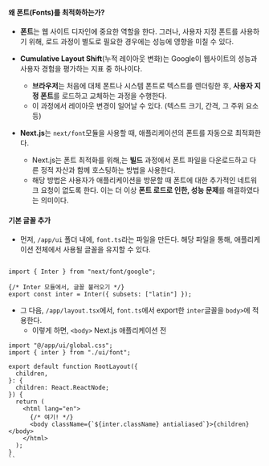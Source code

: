 
#### 왜 폰트(Fonts)를 최적화하는가?

- **폰트**는 웹 사이트 디자인에 중요한 역할을 한다. 그러나, 사용자 지정 폰트를 사용하기 위해, 로드 과정이 별도로 필요한 경우에는 성능에 영향을 미칠 수 있다.

- **Cumulative Layout Shift**(누적 레이아웃 변화)는 Google이 웹사이트의 성능과 사용자 경험을 평가하는 지표 중 하나이다. 
	- **브라우저**는 처음에 대체 폰트나 시스템 폰트로 텍스트를 렌더링한 후, **사용자 지정 폰트**를 로드하고 교체하는 과정을 수행한다.
	- 이 과정에서 레이아웃 변경이 일어날 수 있다. (텍스트 크기, 간격, 그 주위 요소 등)

- **Next.js**는 `next/font`모듈을 사용할 때, 애플리케이션의 폰트를 자동으로 최적화한다.
	- Next.js는 폰트 최적화를 위해,는 **빌드** 과정에서 폰트 파일을 다운로드하고 다른 정적 자산과 함께 호스팅하는 방법을 사용한다. 
	- 해당 방법은 사용자가 애플리케이션을 방문할 때 폰트에 대한 추가적인 네트워크 요청이 없도록 한다. 이는 더 이상 **폰트 로드로 인한, 성능 문제**를 해결하였다는 의미이다.


#### 기본 글꼴 추가

- 먼저, `/app/ui` 폴더 내에, `font.ts`라는 파일을 만든다. 해당 파일을 통해, 애플리케이션 전체에서 사용될 글꼴을 유지할 수 있다.
```tsx

import { Inter } from "next/font/google";

{/* Inter 모듈에서, 글꼴 불러오기 */}
export const inter = Inter({ subsets: ["latin"] });
```

- 그 다음, `/app/layout.tsx`에서, `font.ts`에서 export한 `inter`글꼴을 `body>`에 적용한다.
	- 이렇게 하면, `<body>` Next.js 애플리케이션 전
```tsx
import "@/app/ui/global.css";
import { inter } from "./ui/font";

export default function RootLayout({
  children,
}: {
  children: React.ReactNode;
}) {
  return (
    <html lang="en">
	  {/* 여기! */}
      <body className={`${inter.className} antialiased`}>{children}</body>
    </html>
  );
}
``